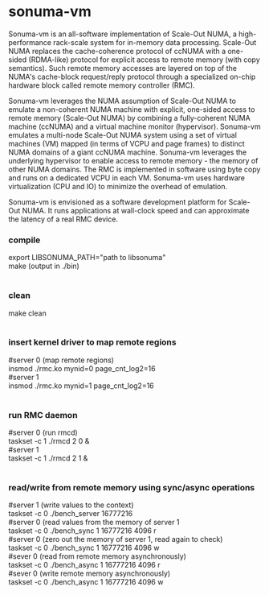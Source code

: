 # sonuma-vm
Sonuma-vm is an all-software implementation of Scale-Out NUMA, a high-performance rack-scale system for in-memory data processing. Scale-Out NUMA replaces the cache-coherence protocol of ccNUMA with a one-sided (RDMA-like) protocol for explicit access to remote memory (with copy semantics). Such remote memory accesses are layered on top of the NUMA's cache-block request/reply protocol through a specialized on-chip hardware block called remote memory controller (RMC).

Sonuma-vm leverages the NUMA assumption of Scale-Out NUMA to emulate a non-coherent NUMA machine with explicit, one-sided access to remote memory (Scale-Out NUMA) by combining a fully-coherent NUMA machine (ccNUMA) and a virtual machine monitor (hypervisor). Sonuma-vm emulates a multi-node Scale-Out NUMA system using a set of virtual machines (VM) mapped (in terms of VCPU and page frames) to distinct NUMA domains of a giant ccNUMA machine. Sonuma-vm leverages the underlying hypervisor to enable access to remote memory - the memory of other NUMA domains. The RMC is implemented in software using byte copy and runs on a dedicated VCPU in each VM. Sonuma-vm uses hardware virtualization (CPU and IO) to minimize the overhead of emulation.

Sonuma-vm is envisioned as a software development platform for Scale-Out NUMA. It runs applications at wall-clock speed and can approximate the latency of a real RMC device. 


### compile<br/>
export LIBSONUMA_PATH="path to libsonuma"<br/>
make (output in ./bin)<br/> 
<br />
### clean<br />
make clean<br/>
<br />
### insert kernel driver to map remote regions<br />
#server 0 (map remote regions)<br />
insmod ./rmc.ko mynid=0 page_cnt_log2=16<br />
#server 1<br />
insmod ./rmc.ko mynid=1 page_cnt_log2=16<br />
<br />

### run RMC daemon
#server 0 (run rmcd)<br />
taskset -c 1 ./rmcd 2 0 &<br />
#server 1<br />
taskset -c 1 ./rmcd 2 1 &<br />
<br />

### read/write from remote memory using sync/async operations
#server 1 (write values to the context)<br />
taskset -c 0 ./bench_server 16777216<br />
#server 0 (read values from the memory of server 1<br />
taskset -c 0 ./bench_sync 1 16777216 4096 r<br />
#server 0 (zero out the memory of server 1, read again to check)<br />
taskset -c 0 ./bench_sync 1 16777216 4096 w<br />
#sever 0 (read from remote memory asynchronously)<br />
taskset -c 0 ./bench_async 1 16777216 4096 r<br />
#sever 0 (write remote memory asynchronously)<br />
taskset -c 0 ./bench_async 1 16777216 4096 w<br />
<br />